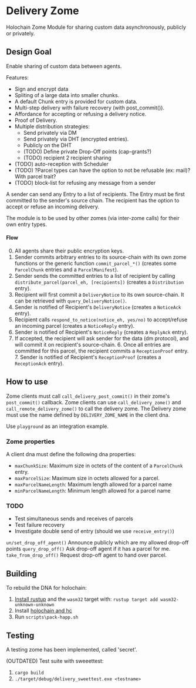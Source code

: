 # Delivery Zome

Holochain Zome Module for sharing custom data asynchronously, publicly or privately.


## Design Goal

Enable sharing of custom data between agents.

Features:
 - Sign and encrypt data
 - Spliting of a large data into smaller chunks.
 - A default Chunk entry is provided for custom data.
 - Multi-step delivery with failure recovery (with post_commit()).
 - Affordance for accepting or refusing a delivery notice.
 - Proof of Delivery.
 - Multiple distribution strategies:
   - Send privately via DM
   - Send privately via DHT (encrypted entries).
   - Publicly on the DHT    
   - (TODO) Define private Drop-Off points (cap-grants?)
   - (TODO) recipient 2 recipient sharing
 - (TODO) auto-reception with Scheduler
 - (TODO) ?Parcel types can have the option to not be refusable (ex: mail)? With parcel trait?
 - (TODO) block-list for refusing any message from a sender

A sender can send any Entry to a list of recipients.
The Entry must be first committed to the sender's source chain.
The recipient has the option to accept or refuse an incoming delivery.

The module is to be used by other zomes (via inter-zome calls) for their own entry types.


#### Flow

0. All agents share their public encryption keys.
1. Sender commits arbitrary entries to its source-chain with its own zome functions or the generic function `commit_parcel_*()` (creates some `ParcelChunk` entries and a `ParcelManifest`).
2. Sender sends the committed entries to a list of recipient by calling `distribute_parcel(parcel_eh, [recipients])` (creates a `Distribution` entry).
3. Recipient will first commit a `DeliveryNotice` to its own source-chain. It can be retrieved with `query_DeliveryNotice()`.
4. Sender is notified of Recipient's `DeliveryNotice` (creates a `NoticeAck` entry).
4. Recipient calls `respond_to_notice(notice_eh, yes/no)` to accept/refuse an incoming parcel (creates a `NoticeReply` entry).
4. Sender is notified of Recipient's `NoticeReply` (creates a `ReplyAck` entry).
5. If accepted, the recipient will ask sender for the data (dm protocol), and will commit it on recipient's source-chain.
   6. Once all entries are committed for this parcel, the recipient commits a `ReceptionProof` entry.
   7. Sender is notified of Recipient's `ReceptionProof` (creates a `ReceptionAck` entry).


## How to use

Zome clients must call `call_delivery_post_commit()` in their zome's `post_commit()` callback.
Zome clients can use `call_delivery_zome()` and `call_remote_delivery_zome()` to call the delivery zome.
The Delivery zome must use the name defined by `DELIVERY_ZOME_NAME` in the client dna.

Use `playground` as an integration example. 

### Zome properties

A client dna must define the following dna properties:
- `maxChunkSize`: Maximum size in octets of the content of a `ParcelChunk` entry.
- `maxParcelSize`: Maximum size in octets allowed for a parcel.
- `maxParcelNameLength`: Maximum length allowed for a parcel name
- `minParcelNameLength`: Minimum length allowed for a parcel name


### TODO

- Test simultaneous sends and receives of parcels
- Test failure recovery
- Investigate double send of entry (should we use `receive_entry()`)

`un/set_drop_off_agent()` Announce publicly which are my allowed drop-off points
`query_drop_off()` Ask drop-off agent if it has a parcel for me.
`take_from_drop_off()` Request drop-off agent to hand over parcel.


## Building

To rebuild the DNA for holochain:
1. [Install rustup](https://rustup.rs/) and the `wasm32` target with: ``rustup target add wasm32-unknown-unknown``
1. Install [holochain and hc](https://github.com/holochain/holochain)
1. Run ``scripts\pack-happ.sh``


## Testing

A testing zome has been implemented, called 'secret'.

(OUTDATED) Test suite with sweeettest:
1. `cargo build`
2. `./target/debug/delivery_sweettest.exe <testname>`